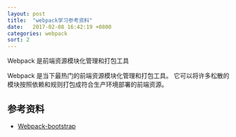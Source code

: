 ```yaml
---
layout: post
title:  "webpack学习参考资料"
date:   2017-02-08 16:42:19 +0800
categories: webpack
sort: 2
---
```

Webpack 是前端资源模块化管理和打包工具

Webpack 是当下最热门的前端资源模块化管理和打包工具。
它可以将许多松散的模块按照依赖和规则打包成符合生产环境部署的前端资源。

## 参考资料

- [Webpack-bootstrap](https://webpack.bootcss.com/get-started/)
